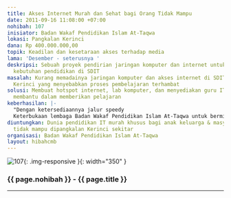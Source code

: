 ```yaml
---
title: Akses Internet Murah dan Sehat bagi Orang Tidak Mampu
date: 2011-09-16 11:08:00 +07:00
nohibah: 107
inisiator: Badan Wakaf Pendidikan Islam At-Taqwa
lokasi: Pangkalan Kerinci
dana: Rp 400.000.000,00
topik: Keadilan dan kesetaraan akses terhadap media
lama: 'Desember - seterusnya '
deskripsi: Sebuah proyek pendirian jaringan komputer dan internet untuk menunjang
  kebutuhan pendidikan di SDIT
masalah: Kurang memadainya jaringan komputer dan akses internet di SDIT, Pangkalan
  Kerinci yang menyebabkan proses pembelajaran terhambat
solusi: Membuat hotspot internet, lab komputer, dan menyediakan guru IT yang sukarela
  membantu dalam memberikan pelajaran
keberhasilan: |-
  "Dengan ketersediaannya jalur speedy
  Keterbukaan lembaga Badan Wakaf Pendidikan Islam At-Taqwa untuk bermitra, mudahnya membangun kerja sama dengan LPZIS setempat, adanya lahan masyakarat yang bisa diajak kerjasama tanah/lokasinya untuk dijadikan pondok IT, meminta dukungan Kepala daerah setempat, banyaknya masyarakat yang kurang mampu dalam hal tehnologi yang mengimpikan Akses INTERNET MURAH, cepat dan tidak ribet"
diuntungkan: Dunia pendidikan IT murah khusus bagi anak keluarga & masyarakat yang
  tidak mampu dipangkalan Kerinci sekitar
organisasi: Badan Wakaf Pendidikan Islam At-Taqwa
layout: hibahcmb
---
```


![107](/static/img/hibahcmb/107.png){: .img-responsive }{: width="350" }

### {{ page.nohibah }} - {{ page.title }}

---
